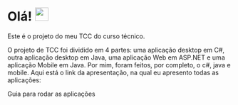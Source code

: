 # Olá! <img src="https://i.pinimg.com/originals/03/68/c2/0368c21a37cce3e3628ff8eeccc4e2a4.gif" width="30px">
Este é o projeto do meu TCC do curso técnico.

O projeto de TCC foi dividido em 4 partes: uma aplicação desktop em C#, outra aplicação desktop em Java, uma aplicação Web em ASP.NET e uma aplicação Mobile em Java. Por mim, foram feitos, por completo, o c#, java e mobile. Aqui está o link da apresentação, na qual eu apresento todas as aplicações: 

Guia para rodar as aplicações
